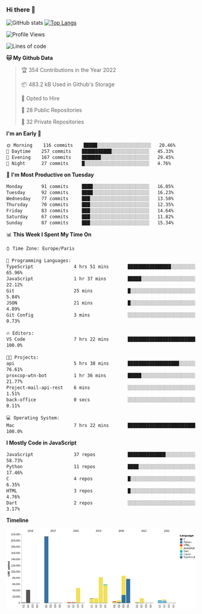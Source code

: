 ### Hi there 👋


![GitHub stats](https://github-readme-stats.vercel.app/api?username=eastkap&theme=dark&show_icons=true&count_private=true)
[![Top Langs](https://github-readme-stats.vercel.app/api/top-langs/?username=eastkap&layout=compact)](https://github.com/anuraghazra/github-readme-stats)



<!--START_SECTION:waka-->
![Profile Views](http://img.shields.io/badge/Profile%20Views-2-blue)

![Lines of code](https://img.shields.io/badge/From%20Hello%20World%20I%27ve%20Written-700386%20lines%20of%20code-blue)

**🐱 My Github Data** 

> 🏆 354 Contributions in the Year 2022
 > 
> 📦 483.2 kB Used in Github's Storage 
 > 
> 💼 Opted to Hire
 > 
> 📜 28 Public Repositories 
 > 
> 🔑 32 Private Repositories  
 > 
**I'm an Early 🐤** 

```text
🌞 Morning    116 commits    █████░░░░░░░░░░░░░░░░░░░░   20.46% 
🌆 Daytime    257 commits    ███████████░░░░░░░░░░░░░░   45.33% 
🌃 Evening    167 commits    ███████░░░░░░░░░░░░░░░░░░   29.45% 
🌙 Night      27 commits     █░░░░░░░░░░░░░░░░░░░░░░░░   4.76%

```
📅 **I'm Most Productive on Tuesday** 

```text
Monday       91 commits     ████░░░░░░░░░░░░░░░░░░░░░   16.05% 
Tuesday      92 commits     ████░░░░░░░░░░░░░░░░░░░░░   16.23% 
Wednesday    77 commits     ███░░░░░░░░░░░░░░░░░░░░░░   13.58% 
Thursday     70 commits     ███░░░░░░░░░░░░░░░░░░░░░░   12.35% 
Friday       83 commits     ███░░░░░░░░░░░░░░░░░░░░░░   14.64% 
Saturday     67 commits     ███░░░░░░░░░░░░░░░░░░░░░░   11.82% 
Sunday       87 commits     ███░░░░░░░░░░░░░░░░░░░░░░   15.34%

```


📊 **This Week I Spent My Time On** 

```text
⌚︎ Time Zone: Europe/Paris

💬 Programming Languages: 
TypeScript               4 hrs 51 mins       ████████████████░░░░░░░░░   65.96% 
JavaScript               1 hr 37 mins        █████░░░░░░░░░░░░░░░░░░░░   22.12% 
Git                      25 mins             █░░░░░░░░░░░░░░░░░░░░░░░░   5.84% 
JSON                     21 mins             █░░░░░░░░░░░░░░░░░░░░░░░░   4.89% 
Git Config               3 mins              ░░░░░░░░░░░░░░░░░░░░░░░░░   0.73%

🔥 Editors: 
VS Code                  7 hrs 22 mins       █████████████████████████   100.0%

🐱‍💻 Projects: 
api                      5 hrs 38 mins       ███████████████████░░░░░░   76.61% 
proxcop-wtn-bot          1 hr 36 mins        █████░░░░░░░░░░░░░░░░░░░░   21.77% 
Project-mail-api-rest    6 mins              ░░░░░░░░░░░░░░░░░░░░░░░░░   1.51% 
back-office              0 secs              ░░░░░░░░░░░░░░░░░░░░░░░░░   0.11%

💻 Operating System: 
Mac                      7 hrs 22 mins       █████████████████████████   100.0%

```

**I Mostly Code in JavaScript** 

```text
JavaScript               37 repos            ██████████████░░░░░░░░░░░   58.73% 
Python                   11 repos            ████░░░░░░░░░░░░░░░░░░░░░   17.46% 
C                        4 repos             █░░░░░░░░░░░░░░░░░░░░░░░░   6.35% 
HTML                     3 repos             █░░░░░░░░░░░░░░░░░░░░░░░░   4.76% 
Dart                     2 repos             ░░░░░░░░░░░░░░░░░░░░░░░░░   3.17%

```


**Timeline**

![Chart not found](https://raw.githubusercontent.com/Eastkap/Eastkap/main/charts/bar_graph.png) 


<!--END_SECTION:waka-->

<!--
**Eastkap/eastkap** is a ✨ _special_ ✨ repository because its `README.md` (this file) appears on your GitHub profile.

Here are some ideas to get you started:

- 🔭 I’m currently working on ...
- 🌱 I’m currently learning ...
- 👯 I’m looking to collaborate on ...
- 🤔 I’m looking for help with ...
- 💬 Ask me about ...
- 📫 How to reach me: ...
- 😄 Pronouns: ...
- ⚡ Fun fact: ...
-->
